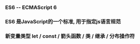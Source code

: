 ### ES6 -- ECMAScript 6

### ES6 是JavaScript的一个标准, 用于指定js语言规范

### 新变量类型 let / const / 箭头函数 / 类 / 继承 / 分布操作符




